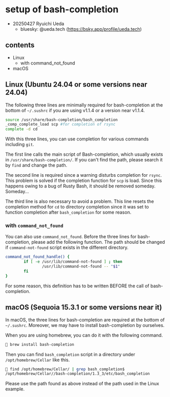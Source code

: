 # setup of bash-completion

- 20250427 Ryuichi Ueda
    - bluesky: @ueda.tech (https://bsky.app/profile/ueda.tech)

## contents

- Linux
    - with command_not_found
- macOS

## Linux (Ubuntu 24.04 or some versions near 24.04)

  The following three lines are minimally required for bash-completion
at the bottom of `~/.sushrc` if you are using v1.1.4 or a version near v1.1.4. 

```bash
source /usr/share/bash-completion/bash_completion
_comp_complete_load scp #for completion of rsync
complete -d cd
```

With this three lines, you can use completion for various commands
including `git`. 

  The first line calls the main script of Bash-completion, which usually
exists in `/usr/share/bash-completion/`. If you can't find the path,
please search it by `find` and change the path.

  The second line is required since a warning disturbs completion for `rsync`.
This problem is solved if the completion function for `scp` is load. 
Since this happens owing to a bug of Rusty Bash, it should be removed someday. 
Someday...

  The third line is also necessary to avoid a problem. This line resets
the completion method for `cd` to directory completion since it was set 
to function completion after `bash_completion` for some reason.

### with `command_not_found`

  You can also use `command_not_found`.  Before the three lines for
bash-completion, please add the following function. The path should be
changed if `command-not-found` script exists in the different directory. 

```bash
command_not_found_handle() {
        if [ -e /usr/lib/command-not-found ] ; then
                /usr/lib/command-not-found -- "$1"
        fi
}
```

For some reason, this definition has to be written BEFORE the call of
bash-completion. 

## macOS (Sequoia 15.3.1 or some versions near it)

  In macOS, the three lines for bash-completion are required at the bottom
of `~/.sushrc`. Moreover, we may have to install bash-completion by ourselves. 

  When you are using homebrew, you can do it with the following command.

```bash
🍣 brew install bash-completion
```

Then you can find `bash_completion` script in a directory under `/opt/homebrew/Cellar`
like this. 

```bash
🍣 find /opt/homebrew/Cellar/ | grep bash_completion$
/opt/homebrew/Cellar//bash-completion/1.3_3/etc/bash_completion
```

Please use the path found as above instead of the path used in the Linux example.

